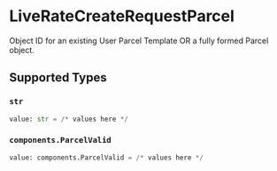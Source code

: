 # LiveRateCreateRequestParcel

Object ID for an existing User Parcel Template OR a fully formed Parcel object.


## Supported Types

### `str`

```python
value: str = /* values here */
```

### `components.ParcelValid`

```python
value: components.ParcelValid = /* values here */
```

